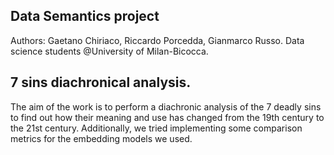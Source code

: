 ## Data Semantics project 
Authors: Gaetano Chiriaco, Riccardo Porcedda, Gianmarco Russo. Data science students @University of Milan-Bicocca. 

## 7 sins diachronical analysis.
The aim of the work is to perform a diachronic analysis of the 7 deadly sins to find out how their meaning and use has changed from the 19th century to the 21st century.
Additionally, we tried implementing some comparison metrics for the embedding models we used.

